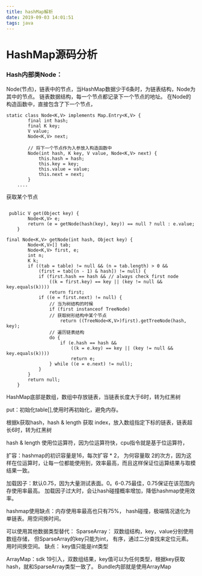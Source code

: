 ```yaml
---
title: hashMap解析
date: 2019-09-03 14:01:51
tags: java
---
```


# HashMap源码分析

### Hash内部类Node：
Node(节点)，链表中的节点，当HashMap数据少于6条时，为链表结构，Node为其中的节点。
链表数据结构，每一个节点都记录下一个节点的地址。
在Node的构造函数中，直接包含了下一个节点，
```
static class Node<K,V> implements Map.Entry<K,V> {
        final int hash;
        final K key;
        V value;
        Node<K,V> next;

        // 将下一个节点作为入参放入构造函数中
        Node(int hash, K key, V value, Node<K,V> next) {
            this.hash = hash;
            this.key = key;
            this.value = value;
            this.next = next;
        }
    ....

```

获取某个节点
```

 public V get(Object key) {
        Node<K,V> e;
        return (e = getNode(hash(key), key)) == null ? null : e.value;
    }

final Node<K,V> getNode(int hash, Object key) {
        Node<K,V>[] tab;
        Node<K,V> first, e;
        int n;
        K k;
        if ((tab = table) != null && (n = tab.length) > 0 &&
            (first = tab[(n - 1) & hash]) != null) {
            if (first.hash == hash && // always check first node
                ((k = first.key) == key || (key != null && key.equals(k))))
                return first;
            if ((e = first.next) != null) {
                // 当为树结构的时候
                if (first instanceof TreeNode)
                // 获取树形结构中某个节点
                    return ((TreeNode<K,V>)first).getTreeNode(hash, key);
                // 遍历链表结构    
                do {
                    if (e.hash == hash &&
                        ((k = e.key) == key || (key != null && key.equals(k))))
                        return e;
                } while ((e = e.next) != null);
            }
        }
        return null;
    }

```




HashMap底部是数组，数组中存放链表，当链表长度大于6时，转为红黑树


put：初始化table[],使用时再初始化，避免内存。

根据k获取hash，hash & length 获取 index，放入数组指定下标的链表，链表超长6时，转为红黑树

hash & length 使用位运算符，因为位运算符快，cpu指令就是基于位运算符，

扩容：hashmap的初识容量是16，每次扩容 * 2， 为何容量取 2的次方，因为这样在位运算时，让每一位都能使用到，效率最高，而且这样保证位运算结果与取模结果一致。

加载因子：默认0.75，因为大量测试表面。0。6-0.75最佳，0.75保证在该范围内存使用率最高。
加载因子过大时，会让hash碰撞概率增加，降低hashmap使用效率。

hashmap使用缺点：内存使用率最高也只有75%， hash碰撞，极端情况退化为单链表。用空间换时间。

可以使用其他数据类型替代：
SparseArray： 双数组结构，key，value分别使用数组存储， 但SparseArray的key只能为int，
有序，通过二分查找来定位元素。
用时间换空间。
缺点： key值只能是int类型

ArrayMap：sdk 19引入，双数组结果，key值可以为任何类型，根据key获取hash，就和SparseArray类型一致了。
Bundle内部就是使用ArrayMap




